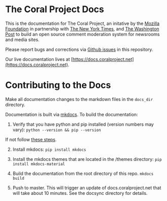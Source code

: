 # The Coral Project Docs

This is the documentation for The Coral Project, an initative by the [Mozilla Foundation](https://www.mozilla.org/en-US/foundation/) in partnership with [The New York Times](http://nytimes.com/), and [The Washington Post](http://washingtonpost.com/) to build an open source comment moderation system for newsrooms and media sites.

Please report bugs and corrections via [Github issues](https://github.com/coralproject/docs/issues) in this repository.

Our live documentation lives at [https://docs.coralproject.net](https://docs.coralproject.net).


# Contributing to the Docs


Make all documentation changes to the markdown files in the `docs_dir` directory.


Documentation is built via [mkdocs](http://www.mkdocs.org). To build the documentation:

1) Verify that you have python and pip installed (version numbers may vary):
  ```python --version && pip --version```

If not follow [these steps](https://pip.pypa.io/en/stable/installing/).

2) Install mkdocs:
  ```pip install mkdocs```

3) Install the mkdocs themes that are located in the /themes directory:
  ```pip install mkdocs-material```

4) Build the documentation from the root directory of this repo.
  ```mkdocs build```

5) Push to master. This will trigger an update of docs.coralproject.net that will take about 10 minutes. See the docsync directory for details.
